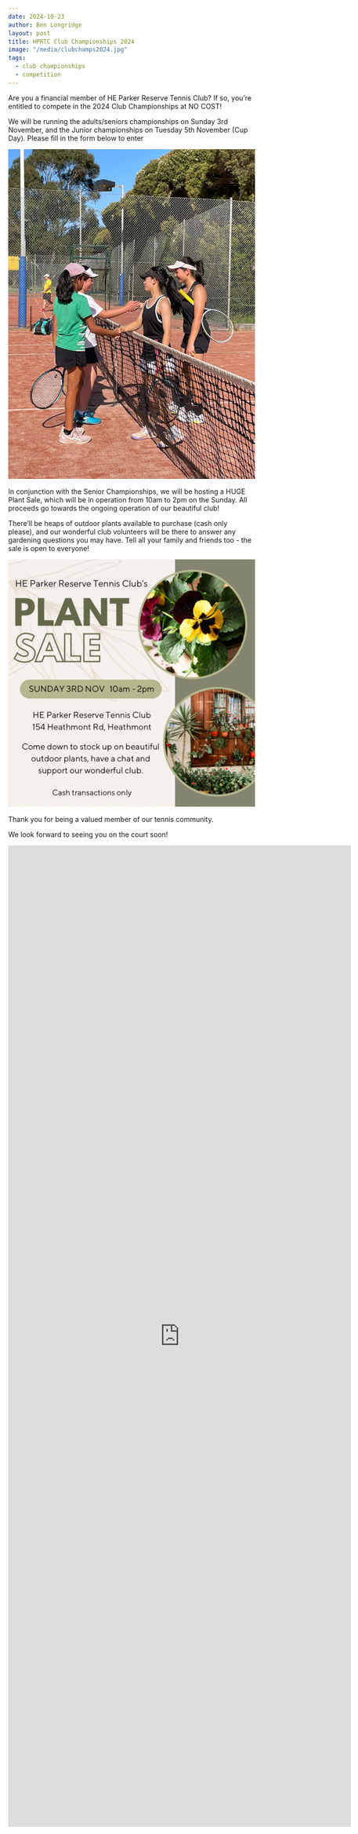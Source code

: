 ```yaml
---
date: 2024-10-23
author: Ben Longridge
layout: post
title: HPRTC Club Championships 2024
image: "/media/clubchamps2024.jpg"
tags:
  - club championships
  - competition
---
```



Are you a financial member of HE Parker Reserve Tennis Club? If so, you’re entitled to compete in the 2024 Club Championships at NO COST!

We will be running the adults/seniors championships on Sunday 3rd November, and the Junior championships on Tuesday 5th November (Cup Day). Please fill in the form below to enter

![](/media/clubchamps2024.jpg)

In conjunction with the Senior Championships, we will be hosting a HUGE Plant Sale, which will be in operation from 10am to 2pm on the Sunday. All proceeds go towards the ongoing operation of our beautiful club!

There’ll be heaps of outdoor plants available to purchase (cash only please), and our wonderful club volunteers will be there to answer any gardening questions you may have. Tell all your family and friends too - the sale is open to everyone!

![](/media/plants.png)

Thank you for being a valued member of our tennis community.

We look forward to seeing you on the court soon!

<iframe src = "https://forms.gle/1gaHTUomusFPGUkj9
" width="700" height="2000" frameborder="0" marginheight="0" marginwidth="0">
</iframe>

